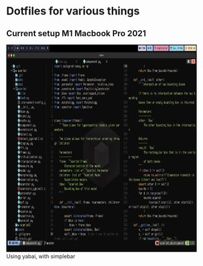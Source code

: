 # Dotfiles for various things
## Current setup M1 Macbook Pro 2021
<img src="demo_neovim.png" height="550"> 
Using yabai, with simplebar



